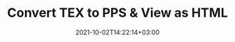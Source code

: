 ---
############################# Static ############################
layout: "autogen"
date: 2021-10-02T14:22:14+03:00
draft: false
path: "total/net/conversion/tex-to-pps/"

############################# Head ############################
head_title: "Convert TEX to PPS in C# VB.NET & View as HTML"
head_description: "Code example to convert TEX to PPS and 100+ other file formats in .NET (C#, VB.NET, ASP.NET & .NET Core) applications. Display the Converted PPS document as HTML viewer."

############################# Header ############################
title: "Convert TEX to PPS & View as HTML"
description: "Programmatically convert TEX to PPS in .NET applications using flexible options to customize the resultant document. Convert the complete document or specific pages based on page numbers or selective page ranges using the .NET document conversion library."

############################# SubMenu ############################
submenu:
    enable: false

############################# Content ############################
content:
    enable: true
    block:
    - title_left: "TEX to PPS Conversion in C# .NET"
      content_left: |
          TEX to PPS file conversion using C#. Add watermark and view the converted document as HTML without using any external software.

          -   Create **Converter** object to convert TEX document
          -   Set the convert options for PPS format
          -   Call **Convert** method of **Converter** class instance for conversion to PPS
          -   Set options for HTML viewer
          -   Create **Viewer** object to view converted PPS as HTML
          
      title_right: "Convert Whole Document or Specific Pages"
      content_right: |
          You require `GroupDocs.Conversion` & `GroupDocs.Viewer` namespaces to convert between a wide range of popular document types such as PDF, Microsoft Word, Excel, PowerPoint, Project, Outlook, HTML, diagrams and image file formats. Explore other [.NET APIs for Office documents](https://products.conholdate.com/total/net/) as offered by Conholdate.Total.
          
          Get the respective assembly files from the [downloads](https://downloads.conholdate.com/total/net) or fetch the whole package from [Nuget](https://www.nuget.org/packages/Conholdate.Total/) to add 'Conholdate.Total` directly in your workspace.
          
      code: |
          ```cs {linenos=false}
          // Convert TEX to PPS using GroupDocs.Conversion API
          // Create Converter object to convert TEX document
          using (Converter converter = new Converter("input.tex"))
          {
              // set the convert options for PPS format
              var convertOptions = converter.GetPossibleConversions()["pps"].ConvertOptions;

              // convert to PPS format
              converter.Convert("output.pps", convertOptions);
          }

          // Set options for HTML viewer
          HtmlViewOptions viewOptions = HtmlViewOptions.ForEmbeddedResources("output{0}.html");

          // Create Viewer object to view converted PPS as HTML
          using (Viewer viewer = new Viewer("output.pps"))
          {
              viewer.View(viewOptions);
          }
          ```
    - title_left: "Add Watermark to Converted PPS in C#"
      content_left: |
          Accurately convert documents (TEX to PPS) exactly as the original file and apply text or image watermarks to the converted document pages using C# .NET.

          -   Create **Converter** object to convert TEX document
          -   Create new instance of **WatermarkOptions** class
          -   Specify watermark properties (color, width, text, image etc)
          -   Instantiate the proper **ConvertOptions** class
          -   Set **Watermark** property of the **ConvertOptions** instance
          -   Call **Convert** method of **Converter** class instance for conversion to PPS
        
      title_right: "Source Document Information Extraction"
      content_right: |
          The documents information extraction feature not only allows getting the basic information about the source document file but it also supports extracting some valuable file-format specific information such as project start and end dates of a Microsoft Project file, any printing restrictions on a PDF document, list of folders enclosed in an Outlook data file etc. 

          Convert popular document file formats on different operating systems such as Windows, Linux or macOS while using platforms such as Windows Azure, Mono and Xamarin.
          
      code: |
          ```cs {linenos=false}
          // Create Converter object to convert TEX document
          using (Converter converter = new Converter("input.tex"))
          {
              // Create new instance of WatermarkOptions class
              WatermarkOptions watermark = new WatermarkOptions
              {
                  Text = "Sample watermark",
                  Color = Color.Red,
                  Width = 100,
                  Height = 100,
                  Background = true
              };

              // Instantiate the proper ConvertOptions class
              PdfConvertOptions options = new PdfConvertOptions
              {
                  Watermark = watermark
              };

              // convert to PPS format
              converter.Convert("output.pps", options);
          }
          ```
############################# About Formats ############################
about_formats:
    enable: false
############################# More Formats ############################
more_formats:
    enable: true
    auto: false
    other_out_formats: PDF DOCX DOT DOTX DOTM TXT RTF HTML MHTML XLS XLSX XLSM XLT XLTX XLTM CSV DIF PPT PPTX PPS PPSX POT POTX POTM ODT OTT OTP ODP ODS EMZ WMZ SVGZ TEX DCM WMF BMP PNG GIF JPEG TIFF
############################# Back to top ###############################
back_to_top:
  enable: true
---